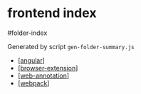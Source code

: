 frontend index
===
#folder-index

Generated by script `gen-folder-summary.js`

- [[angular]]
- [[browser-extension]]
- [[web-annotation]]
- [[webpack]]
<!--end-generated-->
   
[//begin]: # "Autogenerated link references for markdown compatibility"
[angular]: frontend/angular "Angular"
[browser-extension]: frontend/browser-extension "Browser Extension"
[web-annotation]: frontend/web-annotation "web-annotation"
[webpack]: frontend/webpack "Webpack"
[//end]: # "Autogenerated link references"
